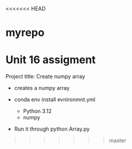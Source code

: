 <<<<<<< HEAD
# myrepo
Unit 16 assigment
=======
Project title:
Create numpy array
- creates a numpy array

- conda env install evnironmnt.yml
    - Python 3.12
    - numpy

- Run it through python Array.py
>>>>>>> master
